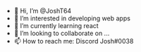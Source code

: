 - 👋 Hi, I’m @JoshT64
- 👀 I’m interested in developing web apps
- 🌱 I’m currently learning react
- 💞️ I’m looking to collaborate on ...
- 📫 How to reach me: Discord Josh#0038

<!---
JoshT64/JoshT64 is a ✨ special ✨ repository because its `README.md` (this file) appears on your GitHub profile.
You can click the Preview link to take a look at your changes.
--->
